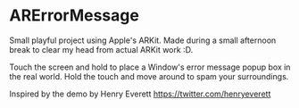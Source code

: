 # ARErrorMessage

Small playful project using Apple's ARKit. Made during a small afternoon break to clear my head from actual ARKit work :D. 

Touch the screen and hold to place a Window's error message popup box in the real world. Hold the touch and move around to spam
your surroundings. 

Inspired by the demo by Henry Everett https://twitter.com/henryeverett
